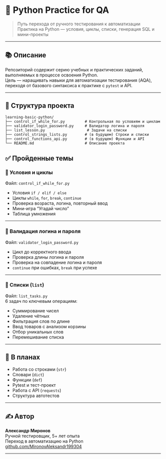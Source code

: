 # 🐍 Python Practice for QA

> Путь перехода от ручного тестирования к автоматизации  
> Практика на Python — условия, циклы, списки, генерация SQL и мини-проекты

---

## 📚 Описание

Репозиторий содержит серию учебных и практических заданий, выполняемых в процессе освоения Python.  
Цель — наращивать навыки для автоматизации тестирования (AQA), переходя от базового синтаксиса к практике с `pytest` и API.

---
## 📁 Структура проекта

```
learning-basic-python/
├── control_if_while_for.py         # Контрольная по условиям и циклам
├── validator_login_password.py     # Валидатор логина и пароля
├── list_lesson.py                   # Задачи на списки
├── control_strings_lists.py        # (в будущем) Строки и списки
├── control_functions_api.py        # (в будущем) Функции и API
└── README.md                       # Описание проекта
```

## ✅ Пройденные темы

### 🔀 Условия и циклы

Файл: `control_if_while_for.py`

- Условия `if / elif / else`
- Циклы `while`, `for`, `break`, `continue`
- Проверка возраста, логина, повторный ввод
- Мини-игра “Угадай число”
- Таблица умножения

---

### 🔐 Валидация логина и пароля

Файл: `validator_login_password.py`

- Цикл до корректного ввода
- Проверка длины логина и пароля
- Проверка на совпадение логина и пароля
- `continue` при ошибках, `break` при успехе

---

### 🔢 Списки (`list`)

Файл: `list_tasks.py`  
6 задач по ключевым операциям:

- Суммирование чисел
- Удаление чётных
- Фильтрация слов по длине
- Ввод товаров с анализом корзины
- Отбор уникальных слов
- Перемешивание списка

---

## 📌 В планах

- Работа со строками (`str`)
- Словари (`dict`)
- Функции (`def`)
- Pytest и тест-проект
- Работа с API (`requests`)
- Структура автотестов

---

## ✍️ Автор

**Александр Миронов**  
Ручной тестировщик, 5+ лет опыта  
Переход в автоматизацию на Python  
[github.com/MironovAleksandr199304](https://github.com/MironovAleksandr199304)

---

